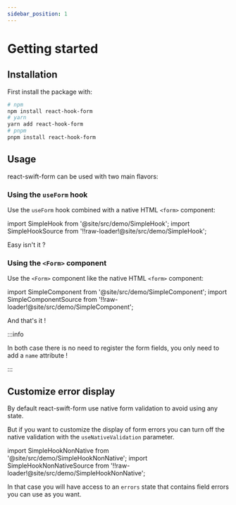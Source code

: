 ```yaml
---
sidebar_position: 1
---
```


# Getting started

## Installation

First install the package with:

```bash
# npm
npm install react-hook-form
# yarn
yarn add react-hook-form
# pnpm
pnpm install react-hook-form
```

## Usage

react-swift-form can be used with two main flavors:

### Using the `useForm` hook

Use the `useForm` hook combined with a native HTML `<form>` component:

import SimpleHook from '@site/src/demo/SimpleHook';
import SimpleHookSource from '!!raw-loader!@site/src/demo/SimpleHook';

<Demo Component={SimpleHook} content={SimpleHookSource}/>

Easy isn't it ?

### Using the `<Form>` component

Use the `<Form>` component like the native HTML `<form>` component:

import SimpleComponent from '@site/src/demo/SimpleComponent';
import SimpleComponentSource from '!!raw-loader!@site/src/demo/SimpleComponent';

<Demo Component={SimpleComponent} content={SimpleComponentSource}/>

And that's it !

:::info

In both case there is no need to register the form fields, you only need to add a `name` attribute !

:::

## Customize error display

By default react-swift-form use native form validation to avoid using any state.

But if you want to customize the display of form errors you can turn off the native validation with the `useNativeValidation` parameter.

import SimpleHookNonNative from '@site/src/demo/SimpleHookNonNative';
import SimpleHookNonNativeSource from '!!raw-loader!@site/src/demo/SimpleHookNonNative';

<Demo Component={SimpleHookNonNative} content={SimpleHookNonNativeSource}/>

In that case you will have access to an `errors` state that contains field errors you can use as you want.
